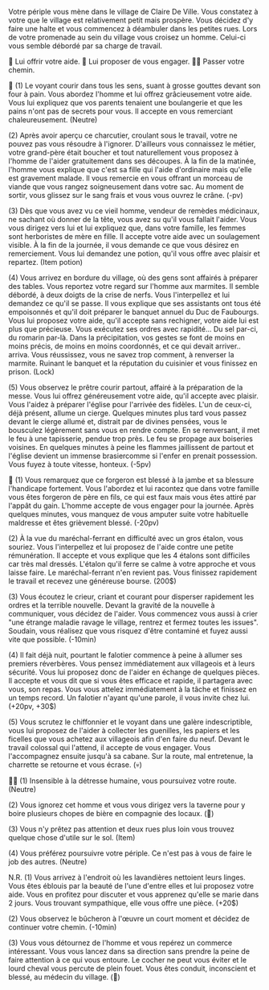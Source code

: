 Votre périple vous mène dans le village de Claire De Ville. Vous constatez à votre que le village est relativement petit mais prospère. Vous décidez d'y faire une halte et vous commencez à déambuler dans les petites rues. Lors de votre promenade au sein du village vous croisez un homme. Celui-ci vous semble débordé par sa charge de travail.

🤝 Lui offrir votre aide.
🤑 Lui proposer de vous engager.
🚶‍♂️ Passer votre chemin.


🤝
(1) Le voyant courir dans tous les sens, suant à grosse gouttes devant son four à pain. Vous abordez l'homme et lui offrez grâcieusement votre aide. Vous lui expliquez que vos parents tenaient une boulangerie et que les pains n'ont pas de secrets pour vous. Il accepte en vous remerciant chaleureusement. (Neutre)

(2) Après avoir aperçu ce charcutier, croulant sous le travail, votre ne pouvez pas vous résoudre à l'ignorer. D'ailleurs vous connaissez le métier, votre grand-père était boucher et tout naturellement vous proposez à l'homme de l'aider gratuitement dans ses découpes. À la fin de la matinée, l'homme vous explique que c'est sa fille qui l'aide d'ordinaire mais qu'elle est gravement malade. Il vous remercie en vous offrant un morceau de viande que vous rangez soigneusement dans votre sac. Au moment de sortir, vous glissez sur le sang frais et vous vous ouvrez le crâne. (-pv)

(3) Dès que vous avez vu ce vieil homme, vendeur de remèdes médicinaux, ne sachant où donner de la tête, vous avez su qu'il vous fallait l'aider. Vous vous dirigez vers lui et lui expliquez que, dans votre famille, les femmes sont herboristes de mère en fille. Il accepte votre aide avec un soulagement visible. À la fin de la journée, il vous demande ce que vous désirez en remerciement. Vous lui demandez une potion, qu'il vous offre avec plaisir et repartez. (Item potion)

(4) Vous arrivez en bordure du village, où des gens sont affairés à préparer des tables. Vous reportez votre regard sur l'homme aux marmites. Il semble débordé, à deux doigts de la crise de nerfs. Vous l'interpellez et lui demandez ce qu'il se passe. Il vous explique que ses assistants ont tous été empoisonnés et qu'il doit préparer le banquet annuel du Duc de Faubourgs. Vous lui proposez votre aide, qu'il accepte sans rechigner, votre aide lui est plus que précieuse. Vous exécutez ses ordres avec rapidité... Du sel par-ci, du romarin par-là. Dans la précipitation, vos gestes se font de moins en moins précis, de moins en moins coordonnés, et ce qui devait arriver.. arriva. Vous réussissez, vous ne savez trop comment, à renverser la marmite. Ruinant le banquet et la réputation du cuisinier et vous finissez en prison. (Lock)

(5) Vous observez le prêtre courir partout, affairé à la préparation de la messe. Vous lui offrez généreusement votre aide, qu'il accepte avec plaisir. Vous l'aidez à préparer l'église pour l'arrivée des fidèles. L'un de ceux-ci, déjà présent, allume un cierge. Quelques minutes plus tard vous passez devant le cierge allumé et, distrait par de divines pensées, vous le bousculez légèrement sans vous en rendre compte. En se renversant, il met le feu à une tapisserie, pendue trop près. Le feu se propage aux boiseries voisines. En quelques minutes à peine les flammes jaillissent de partout et l'église devient un immense brasiercomme si l'enfer en prenait possession. Vous fuyez à toute vitesse, honteux. (-5pv)

🤑
(1) Vous remarquez que ce forgeron est blessé à la jambe et sa blessure l'handicape fortement. Vous l'abordez et lui racontez que dans votre famille vous êtes forgeron de père en fils, ce qui est faux mais vous êtes attiré par l'appât du gain. L'homme accepte de vous engager pour la journée. Après quelques minutes, vous manquez de vous amputer suite votre habituelle maldresse et êtes grièvement blessé. (-20pv)

(2) À la vue du maréchal-ferrant en difficulté avec un gros étalon, vous souriez. Vous l'interpellez et lui proposez de l'aide contre une petite rémunération. Il accepte et vous explique que les 4 étalons sont difficiles car très mal dressés. L'étalon qu'il ferre se calme à votre approche et vous laisse faire. Le maréchal-ferrant n'en revient pas. Vous finissez rapidement le travail et recevez une généreuse bourse. (200$)

(3) Vous écoutez le crieur, criant et courant pour disperser rapidement les ordres et la terrible nouvelle. Devant la gravité de la nouvelle à communiquer, vous décidez de l'aider. Vous commencez vous aussi à crier "une étrange maladie ravage le village, rentrez et fermez toutes les issues". Soudain, vous réalisez que vous risquez d'être contaminé et fuyez aussi vite que possible. (-10min)

(4) Il fait déjà nuit, pourtant le falotier commence à peine à allumer ses premiers réverbères. Vous pensez immédiatement aux villageois et à leurs sécurité. Vous lui proposez donc de l'aider en échange de quelques pièces. Il accepte et vous dit que si vous êtes efficace et rapide, il partagera avec vous, son repas. Vous vous attelez immédiatement à la tâche et finissez en un temps record. Un falotier n'ayant qu'une parole, il vous invite chez lui. (+20pv, +30$)

(5) Vous scrutez le chiffonnier et le voyant dans une galère indescriptible, vous lui proposez de l'aider à collecter les guenilles, les papiers et les ficelles que vous achetez aux villageois afin d'en faire du neuf. Devant le travail colossal qui l'attend, il accepte de vous engager. Vous l'accompagnez ensuite jusqu'à sa cabane. Sur la route, mal entretenue, la charrette se retourne et vous écrase. (💀)


🚶‍♂️
(1) Insensible à la détresse humaine, vous poursuivez votre route. (Neutre)

(2) Vous ignorez cet homme et vous vous dirigez vers la taverne pour y boire plusieurs chopes de bière en compagnie des locaux. (🤪)

(3) Vous n'y prêtez pas attention et deux rues plus loin vous trouvez quelque chose d'utile sur le sol. (Item)

(4) Vous préférez poursuivre votre périple. Ce n'est pas à vous de faire le job des autres. (Neutre)

N.R.
(1) Vous arrivez à l'endroit où les lavandières nettoient leurs linges. Vous êtes éblouis par la beauté de l'une d'entre elles et lui proposez votre aide. Vous en profitez pour discuter et vous apprenez qu'elle se marie dans 2 jours. Vous trouvant sympathique, elle vous offre une pièce. (+20$)

(2) Vous observez le bûcheron à l'œuvre un court moment et décidez de continuer votre chemin. (-10min)

(3) Vous vous détournez de l'homme et vous repérez un commerce intéressant. Vous vous lancez dans sa direction sans prendre la peine de faire attention à ce qui vous entoure. Le cocher ne peut vous éviter et le lourd cheval vous percute de plein fouet. Vous êtes conduit, inconscient et blessé, au médecin du village. (🤕)
